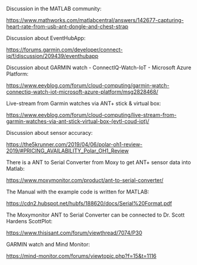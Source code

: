 
Discussion in the MATLAB community:

https://www.mathworks.com/matlabcentral/answers/142677-capturing-heart-rate-from-usb-ant-dongle-and-chest-strap

Discussion about EventHubApp:

https://forums.garmin.com/developer/connect-iq/f/discussion/209439/eventhubapp


Discussion about GARMIN watch - ConnectIQ-Watch-IoT - Microsoft Azure Platform:

https://www.eevblog.com/forum/cloud-computing/garmin-watch-connectiq-watch-iot-microsoft-azure-platform/msg2828468/

Live-stream from Garmin watches via ANT+ stick & virtual box:

https://www.eevblog.com/forum/cloud-computing/live-stream-from-garmin-watches-via-ant-stick-virtual-box-(evtl-coud-iot)/

Discussion about sensor accuracy:

https://the5krunner.com/2019/04/06/polar-oh1-review-2019/#PRICING_AVAILABILITY_Polar_OH1_Review


There is a ANT to Serial Converter from Moxy to get ANT+ sensor data into Matlab:

https://www.moxymonitor.com/product/ant-to-serial-converter/

The Manual with the example code is written for MATLAB:

https://cdn2.hubspot.net/hubfs/188620/docs/Serial%20Format.pdf

The Moxymonitor ANT to Serial Converter can be connected to Dr. Scott Hardens ScottPlot:

https://www.thisisant.com/forum/viewthread/7074/P30


GARMIN watch and Mind Monitor:

https://mind-monitor.com/forums/viewtopic.php?f=15&t=1116

